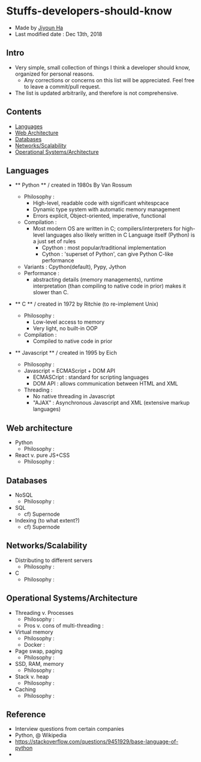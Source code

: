 # Stuffs-developers-should-know
- Made by [Jiyoun Ha](https://github.com/chococigar)
- Last modified date : Dec 13th, 2018

## Intro
- Very simple, small collection of things I think a developer should know, organized for personal reasons. 
	- Any corrections or concerns on this list will be appreciated. Feel free to leave a commit/pull request.
- The list is updated arbitrarily, and therefore is not comprehensive.

## Contents
- [Languages](#languages)
- [Web Architecture](#web-architecture)
- [Databases](#databases)
- [Networks/Scalability](#networks-scalability)
- [Operational Systems/Architecture](#os-architecture)


## Languages
- ** Python ** / created in 1980s By Van Rossum 
  - Philosophy : 
  	- High-level, readable code with significant whitespcace
  	- Dynamic type system with automatic memory management
  	- Errors explicit, Object-oriented, imperative, functional
  - Compilation :
  	- Most modern OS are written in C; compilers/interpreters for high-level languages also likely written in C Language itself (Python) is a just set of rules
  		- Cpython : most popular/traditional implementation
  		- Cython : 'superset of Python', can give Python C-like performance
  - Variants : Cpython(default), Pypy, Jython
  - Performance : 
  	- abstracting details (memory managements), runtime interpretation (than compiling to native code in prior) makes it slower than C.

- ** C ** / created in 1972 by Ritchie (to re-implement Unix)
  - Philosophy : 
  	- Low-level access to memory
  	- Very light, no built-in OOP
  - Compilation : 
  	- Compiled to native code in prior 


- ** Javascript ** / created in 1995 by Eich
  - Philosophy : 
  - Javascript = ECMAScript + DOM API
  	- ECMASCript : standard for scripting languages
  	- DOM API : allows communication between HTML and XML
  - Threading : 
  	- No native threading in Javascript
  	- "AJAX" : Asynchronous Javascript and XML (extensive markup languages)


## Web architecture
- Python
  - Philosophy : 
- React v. pure JS+CSS
  - Philosophy : 

## Databases
- NoSQL
  - Philosophy : 
- SQL
  - cf) Supernode
- Indexing (to what extent?)
  - cf) Supernode

## Networks/Scalability
- Distributing to different servers
  - Philosophy : 
- C
  - Philosophy : 

## Operational Systems/Architecture
- Threading v. Processes
  - Philosophy : 
  - Pros v. cons of multi-threading : 
- Virtual memory
  - Philosophy :
  - Docker :  
- Page swap, paging
  - Philosophy : 
- SSD, RAM, memory
  - Philosophy : 
- Stack v. heap
  - Philosophy : 
- Caching
  - Philosophy : 




## Reference
- Interview questions from certain companies
- Python, @ Wikipedia
- https://stackoverflow.com/questions/9451929/base-language-of-python
- 